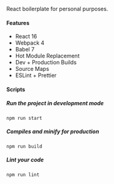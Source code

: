 React boilerplate for personal purposes.

#### Features

- React 16
- Webpack 4
- Babel 7
- Hot Module Replacement
- Dev + Production Builds
- Source Maps
- ESLint + Prettier

#### Scripts

##### Run the project in development mode

```
npm run start
```

##### Compiles and minify for production

```
npm run build
```

##### Lint your code

```
npm run lint
```
